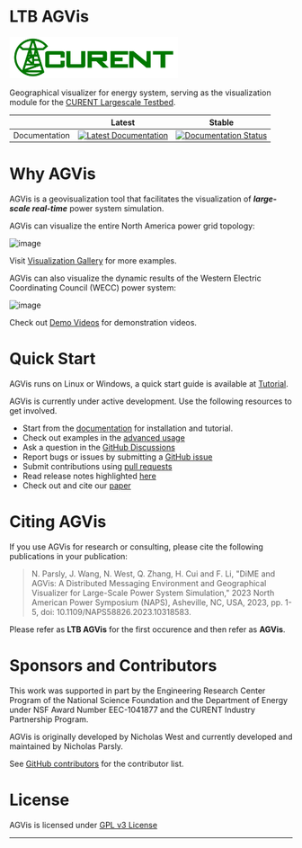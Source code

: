 # LTB AGVis

<img src="docs/source/images/sponsors/CURENT_Logo_NameOnTrans.png" alt="CURENT ERC Logo" width="300" height="auto">

Geographical visualizer for energy system, serving as the visualization module for the [CURENT Largescale Testbed][LTB Repository].

|               | Latest                                                                                                                                   | Stable                                                                                                                                   |
| ------------- | ---------------------------------------------------------------------------------------------------------------------------------------- | ---------------------------------------------------------------------------------------------------------------------------------------- |
| Documentation | [![Latest Documentation](https://readthedocs.org/projects/agvis/badge/?version=stable)](https://agvis.readthedocs.io/en/latest/?badge=stable) | [![Documentation Status](https://readthedocs.org/projects/agvis/badge/?version=latest)](https://agvis.readthedocs.io/en/latest/?badge=latest) |

# Why AGVis

AGVis is a geovisualization tool that facilitates the visualization of ***large-scale real-time*** power system simulation.

AGVis can visualize the entire North America power grid topology:

![image](./docs/source/getting_started/cases/northamerica.png)

Visit [Visualization Gallery][Visualization Gallery] for more examples.

AGVis can also visualize the dynamic results of the Western Electric Coordinating Council (WECC) power system:

![image](./docs/source/getting_started/cases/wecc_dyn.png)

Check out [Demo Videos][Demo Videos] for demonstration videos.

# Quick Start

AGVis runs on Linux or Windows, a quick start guide is available at [Tutorial][tutorial].

AGVis is currently under active development. Use the following resources to get involved.

+ Start from the [documentation][readthedocs] for installation and tutorial.
+ Check out examples in the [advanced usage][advanced usage]
+ Ask a question in the [GitHub Discussions][Github Discussions]
+ Report bugs or issues by submitting a [GitHub issue][GitHub issues]
+ Submit contributions using [pull requests][GitHub pull requests]
+ Read release notes highlighted [here][release notes]
+ Check out and cite our [paper][naps paper]

# Citing AGVis

If you use AGVis for research or consulting, please cite the following publications in your publication:

> N. Parsly, J. Wang, N. West, Q. Zhang, H. Cui and F. Li, "DiME and AGVis: A Distributed Messaging Environment and Geographical Visualizer for Large-Scale Power System Simulation," 2023 North American Power Symposium (NAPS), Asheville, NC, USA, 2023, pp. 1-5, doi: 10.1109/NAPS58826.2023.10318583.

Please refer as **LTB AGVis** for the first occurence and then refer as **AGVis**.

# Sponsors and Contributors

This work was supported in part by the Engineering Research Center
Program of the National Science Foundation and the Department of Energy under NSF Award Number EEC-1041877 and the CURENT Industry Partnership Program.

AGVis is originally developed by Nicholas West and currently developed and maintained by Nicholas Parsly.

See [GitHub contributors][GitHub contributors] for the contributor list.

# License

AGVis is licensed under [GPL v3 License](./LICENSE)

---

[GitHub releases]: https://github.com/CURENT/agvis/releases
[GitHub issues]: https://github.com/CURENT/agvis/issues
[Github Discussions]: https://github.com/CURENT/agvis/discussions
[GitHub insights]: https://github.com/CURENT/agvis/pulse
[GitHub pull requests]: https://github.com/CURENT/agvis/pulls
[GitHub contributors]: https://github.com/CURENT/agvis/graphs/contributors
[readthedocs]: https://agvis.readthedocs.io
[advanced usage]: https://agvis.readthedocs.io/en/latest/usage/index.html
[release notes]: https://agvis.readthedocs.io/en/latest/release-notes.html
[naps paper]: https://ieeexplore.ieee.org/document/10318583
[tutorial]: https://agvis.readthedocs.io/en/latest/getting_started/tutorial/index.html
[LTB Repository]: https://github.com/CURENT
[Visualization Gallery]: https://ltb.readthedocs.io/projects/agvis/en/latest/getting_started/testcases.html#visualization-gallery
[Demo Videos]: https://www.youtube.com/watch?v=VwsG5QuUKF8&list=PLE1ipkSMcqsbY8V8-DqVsMmlLMpXKtkld&ab_channel=CURENTLTB
